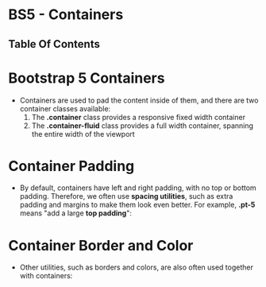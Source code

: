 # BS5 - Containers

## Table Of Contents

# Bootstrap 5 Containers
* Containers are used to pad the content inside of them, and there are two container classes available:
    1. The __.container__ class provides a responsive fixed width container
    2. The __.container-fluid__ class provides a full width container, spanning the entire width of the viewport

# Container Padding
* By default, containers have left and right padding, with no top or bottom padding. Therefore, we often use __spacing utilities__, such as extra padding and margins to make them look even better. For example, __.pt-5__ means "add a large __top padding__":

# Container Border and Color
* Other utilities, such as borders and colors, are also often used together with containers: